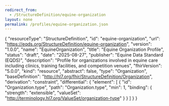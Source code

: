```yaml
---
redirect_from:
  - /StructureDefinition/equine-organization
layout: none
permalink: /profiles/equine-organization.json
---
```

{
  "resourceType": "StructureDefinition",
  "id": "equine-organization",
  "url": "https://eqds.org/StructureDefinition/equine-organization",
  "version": "1.0.0",
  "name": "EquineOrganization",
  "title": "Equine Organization Profile",
  "status": "draft",
  "date": "2025-08-27",
  "publisher": "Equine Data Standard (EQDS)",
  "description": "Profile for organizations involved in equine care including clinics, training facilities, and competition venues",
  "fhirVersion": "5.0.0",
  "kind": "resource",
  "abstract": false,
  "type": "Organization",
  "baseDefinition": "http://hl7.org/fhir/StructureDefinition/Organization",
  "derivation": "constraint",
  "differential": {
    "element": [
      {
        "id": "Organization.type",
        "path": "Organization.type",
        "min": 1,
        "binding": {
          "strength": "extensible",
          "valueSet": "http://terminology.hl7.org/ValueSet/organization-type"
        }
      }
    ]
  }
}